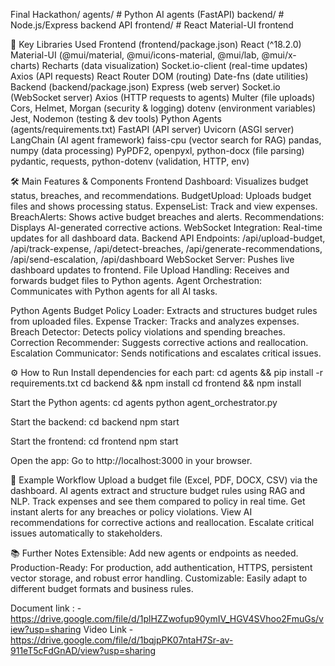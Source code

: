Final Hackathon/
  agents/      # Python AI agents (FastAPI)
  backend/     # Node.js/Express backend API
  frontend/    # React Material-UI frontend


🧩 Key Libraries Used
Frontend (frontend/package.json)
React (^18.2.0)
Material-UI (@mui/material, @mui/icons-material, @mui/lab, @mui/x-charts)
Recharts (data visualization)
Socket.io-client (real-time updates)
Axios (API requests)
React Router DOM (routing)
Date-fns (date utilities)
Backend (backend/package.json)
Express (web server)
Socket.io (WebSocket server)
Axios (HTTP requests to agents)
Multer (file uploads)
Cors, Helmet, Morgan (security & logging)
dotenv (environment variables)
Jest, Nodemon (testing & dev tools)
Python Agents (agents/requirements.txt)
FastAPI (API server)
Uvicorn (ASGI server)
LangChain (AI agent framework)
faiss-cpu (vector search for RAG)
pandas, numpy (data processing)
PyPDF2, openpyxl, python-docx (file parsing)
pydantic, requests, python-dotenv (validation, HTTP, env)

🛠️ Main Features & Components
Frontend
Dashboard: Visualizes budget status, breaches, and recommendations.
BudgetUpload: Uploads budget files and shows processing status.
ExpenseList: Track and view expenses.
BreachAlerts: Shows active budget breaches and alerts.
Recommendations: Displays AI-generated corrective actions.
WebSocket Integration: Real-time updates for all dashboard data.
Backend
API Endpoints: 
/api/upload-budget, 
/api/track-expense, 
/api/detect-breaches, 
/api/generate-recommendations, 
/api/send-escalation, /api/dashboard
WebSocket Server: Pushes live dashboard updates to frontend.
File Upload Handling: Receives and forwards budget files to Python agents.
Agent Orchestration: Communicates with Python agents for all AI tasks.

Python Agents
Budget Policy Loader: Extracts and structures budget rules from uploaded files.
Expense Tracker: Tracks and analyzes expenses.
Breach Detector: Detects policy violations and spending breaches.
Correction Recommender: Suggests corrective actions and reallocation.
Escalation Communicator: Sends notifications and escalates critical issues.

⚙️ How to Run
Install dependencies for each part:
cd agents && pip install -r requirements.txt
cd backend && npm install
cd frontend && npm install

Start the Python agents:
cd agents
python agent_orchestrator.py

Start the backend:
cd backend
npm start

Start the frontend:
cd frontend
npm start

Open the app:
Go to http://localhost:3000 in your browser.

📂 Example Workflow
Upload a budget file (Excel, PDF, DOCX, CSV) via the dashboard.
AI agents extract and structure budget rules using RAG and NLP.
Track expenses and see them compared to policy in real time.
Get instant alerts for any breaches or policy violations.
View AI recommendations for corrective actions and reallocation.
Escalate critical issues automatically to stakeholders.

📚 Further Notes
Extensible: Add new agents or endpoints as needed.
Production-Ready: For production, add authentication, HTTPS, persistent vector storage, and robust error handling.
Customizable: Easily adapt to different budget formats and business rules.

Document link : - https://drive.google.com/file/d/1plHZZwofup90ymIV_HGV4SVhoo2FmuGs/view?usp=sharing
Video Link - https://drive.google.com/file/d/1bqjpPK07ntaH7Sr-av-911eT5cFdGnAD/view?usp=sharing
